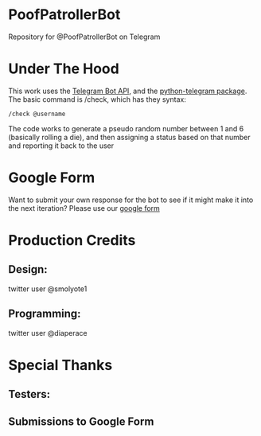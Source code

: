 # PoofPatrollerBot
Repository for @PoofPatrollerBot on Telegram

# Under The Hood
This work uses the [Telegram Bot API](https://core.telegram.org/bots/api), and the [python-telegram package](https://github.com/python-telegram-bot/python-telegram-bot). The basic command is /check, which has they syntax:
  ```
  /check @username
  ```
The code works to generate a pseudo random number between 1 and 6 (basically rolling a die), and then assigning a status based on that number and reporting it back to the user

# Google Form
Want to submit your own response for the bot to see if it might make it into the next iteration? Please use our [google form](https://goo.gl/forms/f797W0ylSL8cboyc2)

# Production Credits
## Design:
twitter user @smolyote1
## Programming:
twitter user @diaperace

# Special Thanks
## Testers:
  
## Submissions to Google Form
